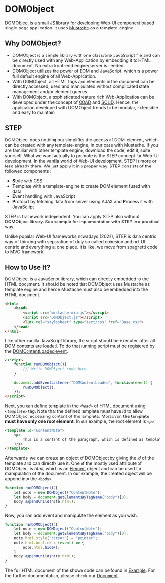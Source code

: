 # DOMObject

DOMObject is a small JS library for developing Web-UI component based
single page application. It uses [Mustache](https://github.com/janl/mustache.js/)
as a template-engine.

## Why DOMObject?

- DOMObject is a simple library with one class/one JavaScript file and can be
  directly used with any Web-Application by embedding it to HTML document.
  No extra front-end engine/server is needed.
- DOMObject utilizes the power of
  [DOM](https://developer.mozilla.org/en-US/docs/Web/API/Document_Object_Model)
  and JavaScript, which is a power full default engine of all Web-Application.
- With DOMObject, all HTML tags and elements in the document can be directly
  accessed, used and manipulated without complicated state management and/or
  element queries.
- With DOMObject, a sophisticated feature rich Web-Application can be developed
  under the concept of [OOAD](https://en.wikipedia.org/wiki/Object-oriented_analysis_and_design)
  and [SOLID](https://en.wikipedia.org/wiki/SOLID).
  Hence, the application developed with DOMObject trends to be modular, extensible and
  easy to maintain.

## STEP
DOMObject does nothing but simplifies the access of DOM-element, which
can be created with any template-engine, in our case with Mustache.
If you are familiar with other template engine, download the code, edit it,
suite yourself. What we want actually to promote is the STEP concept for
Web-UI development. In the vanilla world of Web-UI development, STEP
is more or less already there. We just apply it in a proper way.
STEP consists of the followed components :

- **S**tyle with CSS
- **T**emplate with a template-engine to create DOM element fused with data
- **E**vent handling with JavaScript
- **P**rotocol by fetching data from server using AJAX and **P**rocess it with JavaScript

STEP is framework independent. You can apply STEP also without DOMObject library.
See example for implementation with STEP in a practical way.

Unlike popular Web-UI frameworks nowadays (2022), STEP is data centric
way of thinking with separation of duty so called cohesion and not
UI centric and everything at one place. It is like, we move from
spaghetti code to MVC framework.

## How to Use It?

DOMObject is a JavaScript library, which can directly embedded to the HTML document.
It should be noted that DOMObject uses Mustache as template engine and hence
Mustache must also be embedded into the HTML document.

```html
<html>
	<head>
		<script src="mustache.min.js"></script>
		<script src="DOMObject.js"></script>
		<link rel="stylesheet" type="text/css" href="Base.css">
	</head>
</html>
```

Like other vanilla JavaScript library, the script should be executed after
all DOM contents are loaded. To do that running script must be registered by the
[DOMContentLoaded event](https://developer.mozilla.org/en-US/docs/Web/API/Document/DOMContentLoaded_event).

```html
<script>
	function runDOMObject(){
		/// Write DOMObject code here.
	}

	document.addEventListener("DOMContentLoaded", function(event) {
		runDOMObject();
	}); 
</script>
```

Next, you can define template in the *```<head>```* of HTML document using *```<template>```* tag.
Note that the defined template must have *id* to allow DOMObject accessing content of the template.
Moreover, **the template must have only one root element**.
In our example, the root element is *```<p>```*

```html
<template id="ContentNote">
	<p>
		This is a content of the paragraph, which is defined as template.
	</p>
</template>
```

Afterwards, we can create an object of DOMObject by giving the *id* of the template and
can directly use it.
One of the mostly used attribute of DOMObject is *html*, which is an
[Element](https://developer.mozilla.org/en-US/docs/Web/API/Element) object and
can be used for manipulation of the document.
In our example, the created object will be append into the ```<body>```.

```JavaScript
function runDOMObject(){
	let note = new DOMObject("ContentNote");
	let body = document.getElementsByTagName("body")[0];
	body.appendChild(note.html);
}
```

Now, you can add event and manipulate the element as you wish.

```JavaScript
function runDOMObject(){
	let note = new DOMObject("ContentNote");
	let body = document.getElementsByTagName("body")[0];
	note.html.style["cursor"] = "pointer";
	note.html.onclick = (event) => {
		note.html.hide();
	}
	body.appendChild(note.html);
}
```

The full HTML document of the shown code can be found in
[Example](https://github.com/Piyawanno/DOMObject/blob/main/example/Basic.html).
For the further documentation, please check our
[Document](https://github.com/Piyawanno/DOMObject/blob/main/document/README.md).